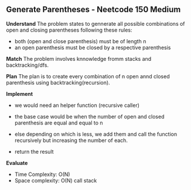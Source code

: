 ## Generate Parentheses - Neetcode 150 Medium
**Understand**
The problem states to gennerate all possible combinations of open and closing parentheses following these rules:
- both (open and close parenthesis) must be of length n
- an open parenthesis must be closed by a respective parenthesis 

**Match**
The problem involves knnowledge fromm stacks and backtracking/dfs.

**Plan**
The plan is to create every combination of n open annd closed parenthesis using backtracking(recursion).

**Implement**
- we would need an helper function (recursive caller)

- the base case would be when the number of open and closed parenthesis are equal and equal to n
- else depending on which is less, we add them and call the function recursively but increasing the number of each.
- return the result

**Evaluate**
- Time Complexity: O(N)
- Space complexity: O(N) call stack